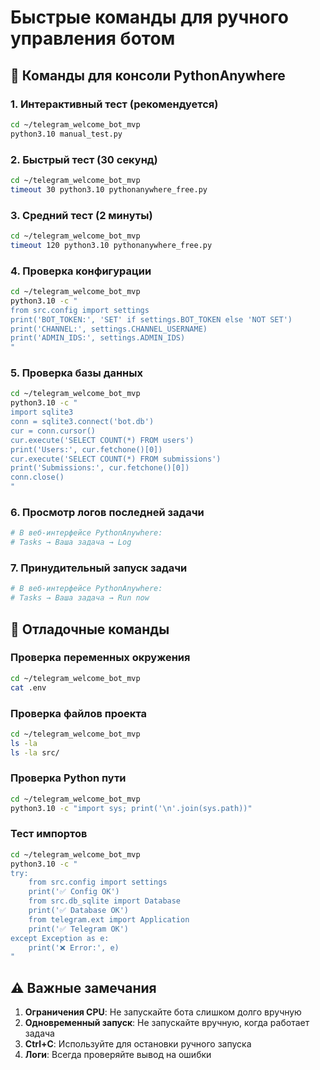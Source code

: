 # Быстрые команды для ручного управления ботом

## 🚀 Команды для консоли PythonAnywhere

### 1. Интерактивный тест (рекомендуется)
```bash
cd ~/telegram_welcome_bot_mvp
python3.10 manual_test.py
```

### 2. Быстрый тест (30 секунд)
```bash
cd ~/telegram_welcome_bot_mvp
timeout 30 python3.10 pythonanywhere_free.py
```

### 3. Средний тест (2 минуты)
```bash
cd ~/telegram_welcome_bot_mvp
timeout 120 python3.10 pythonanywhere_free.py
```

### 4. Проверка конфигурации
```bash
cd ~/telegram_welcome_bot_mvp
python3.10 -c "
from src.config import settings
print('BOT_TOKEN:', 'SET' if settings.BOT_TOKEN else 'NOT SET')
print('CHANNEL:', settings.CHANNEL_USERNAME)
print('ADMIN_IDS:', settings.ADMIN_IDS)
"
```

### 5. Проверка базы данных
```bash
cd ~/telegram_welcome_bot_mvp
python3.10 -c "
import sqlite3
conn = sqlite3.connect('bot.db')
cur = conn.cursor()
cur.execute('SELECT COUNT(*) FROM users')
print('Users:', cur.fetchone()[0])
cur.execute('SELECT COUNT(*) FROM submissions')  
print('Submissions:', cur.fetchone()[0])
conn.close()
"
```

### 6. Просмотр логов последней задачи
```bash
# В веб-интерфейсе PythonAnywhere:
# Tasks → Ваша задача → Log
```

### 7. Принудительный запуск задачи
```bash
# В веб-интерфейсе PythonAnywhere:
# Tasks → Ваша задача → Run now
```

## 🔧 Отладочные команды

### Проверка переменных окружения
```bash
cd ~/telegram_welcome_bot_mvp
cat .env
```

### Проверка файлов проекта
```bash
cd ~/telegram_welcome_bot_mvp
ls -la
ls -la src/
```

### Проверка Python пути
```bash
cd ~/telegram_welcome_bot_mvp
python3.10 -c "import sys; print('\n'.join(sys.path))"
```

### Тест импортов
```bash
cd ~/telegram_welcome_bot_mvp
python3.10 -c "
try:
    from src.config import settings
    print('✅ Config OK')
    from src.db_sqlite import Database
    print('✅ Database OK')
    from telegram.ext import Application
    print('✅ Telegram OK')
except Exception as e:
    print('❌ Error:', e)
"
```

## ⚠️ Важные замечания

1. **Ограничения CPU**: Не запускайте бота слишком долго вручную
2. **Одновременный запуск**: Не запускайте вручную, когда работает задача
3. **Ctrl+C**: Используйте для остановки ручного запуска
4. **Логи**: Всегда проверяйте вывод на ошибки
